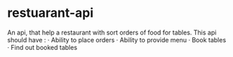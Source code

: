 # restuarant-api
An api, that help a restaurant with sort orders of food for tables.     This api should have :  ·      Ability to place orders  ·      Ability to provide menu  ·      Book tables  ·      Find out booked tables   

